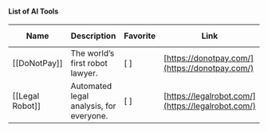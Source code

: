 #### List of AI Tools

|Name|Description|Favorite|Link|![](https://www.notion.so/icons/tag_gray.svg)Tags|
|---|---|---|---|---|
|[[DoNotPay]]|The world’s first robot lawyer.|[ ]|[https://donotpay.com/](https://donotpay.com/)|Legal|
|[[Legal Robot]]|Automated legal analysis, for everyone.|[ ]|[https://legalrobot.com/](https://legalrobot.com/)|Legal|